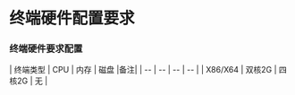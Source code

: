 # 终端硬件配置要求

### 终端硬件要求配置





| 终端类型 | CPU | 内存 | 磁盘 |备注|
| -- | -- | -- | -- |
| X86/X64 | 双核2G | 四核2G | 无 |



